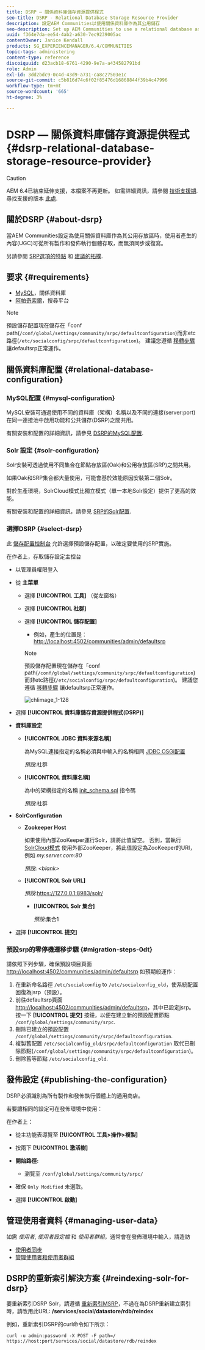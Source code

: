 ```yaml
---
title: DSRP — 關係資料庫儲存資源提供程式
seo-title: DSRP - Relational Database Storage Resource Provider
description: 設定AEM Communities以使用關係資料庫作為其公用儲存
seo-description: Set up AEM Communities to use a relational database as its common store
uuid: f364e7da-ee54-4ab2-a630-7ec9239005ac
contentOwner: Janice Kendall
products: SG_EXPERIENCEMANAGER/6.4/COMMUNITIES
topic-tags: administering
content-type: reference
discoiquuid: d23acb18-6761-4290-9e7a-a434582791bd
role: Admin
exl-id: 3dd2bdc9-0c4d-43d9-a731-ca8c27503e1c
source-git-commit: c5b816d74c6f02f85476d16868844f39b4c47996
workflow-type: tm+mt
source-wordcount: '665'
ht-degree: 3%

---
```


# DSRP — 關係資料庫儲存資源提供程式 {#dsrp-relational-database-storage-resource-provider}

>[!CAUTION]
>
>AEM 6.4已結束延伸支援，本檔案不再更新。 如需詳細資訊，請參閱 [技術支援期](https://helpx.adobe.com//tw/support/programs/eol-matrix.html). 尋找支援的版本 [此處](https://experienceleague.adobe.com/docs/).

## 關於DSRP {#about-dsrp}

當AEM Communities設定為使用關係資料庫作為其公用存放區時，使用者產生的內容(UGC)可從所有製作和發佈執行個體存取，而無須同步或復寫。

另請參閱 [SRP選項的特點](working-with-srp.md#characteristics-of-srp-options) 和 [建議的拓撲](topologies.md).

## 要求 {#requirements}

* [MySQL](#mysql-configuration)，關係資料庫
* [阿帕奇索爾](#solr-configuration)，搜尋平台

>[!NOTE]
>
>預設儲存配置現在儲存在「conf path(`/conf/global/settings/community/srpc/defaultconfiguration`)而非etc路徑(`/etc/socialconfig/srpc/defaultconfiguration`)。 建議您遵循 [移轉步驟](#migration-steps-0dt) 讓defaultsrp正常運作。

## 關係資料庫配置 {#relational-database-configuration}

### MySQL配置 {#mysql-configuration}

MySQL安裝可通過使用不同的資料庫（架構）名稱以及不同的連接(server:port)在同一連接池中啟用功能和公共儲存(DSRP)之間共用。

有關安裝和配置的詳細資訊，請參見 [DSRP的MySQL配置](dsrp-mysql.md).

### Solr 設定 {#solr-configuration}

Solr安裝可透過使用不同集合在節點存放區(Oak)和公用存放區(SRP)之間共用。

如果Oak和SRP集合都大量使用，可能會基於效能原因安裝第二個Solr。

對於生產環境，SolrCloud模式比獨立模式（單一本地Solr設定）提供了更高的效能。

有關安裝和配置的詳細資訊，請參見 [SRP的Solr配置](solr.md).

### 選擇DSRP {#select-dsrp}

此 [儲存配置控制台](srp-config.md) 允許選擇預設儲存配置，以確定要使用的SRP實施。

在作者上，存取儲存設定主控台

* 以管理員權限登入
* 從 **主菜單**

   * 選擇 **[!UICONTROL 工具]** （從左窗格）
   * 選擇 **[!UICONTROL 社群]**
   * 選擇 **[!UICONTROL 儲存配置]**

      * 例如，產生的位置是： [http://localhost:4502/communities/admin/defaultsrp](http://localhost:4502/communities/admin/defaultsrp)
      >[!NOTE]
      >
      >預設儲存配置現在儲存在「conf path(`/conf/global/settings/community/srpc/defaultconfiguration`)而非etc路徑(`/etc/socialconfig/srpc/defaultconfiguration`)。 建議您遵循 [移轉步驟](#migration-steps-0dt) 讓defaultsrp正常運作。

      ![chlimage_1-128](assets/chlimage_1-128.png)

* 選擇 **[!UICONTROL 資料庫儲存資源提供程式(DSRP)]**
* **資料庫設定**

   * **[!UICONTROL JDBC 資料來源名稱]**

      為MySQL連接指定的名稱必須與中輸入的名稱相同 [JDBC OSGi配置](dsrp-mysql.md#configurejdbcconnections)

      *預設*:社群

   * **[!UICONTROL 資料庫名稱]**

      為中的架構指定的名稱 [init_schema.sql](dsrp-mysql.md#obtain-the-sql-script) 指令碼

      *預設*:社群

* **SolrConfiguration**

   * **[](https://cwiki.apache.org/confluence/display/solr/Using+ZooKeeper+to+Manage+Configuration+Files)Zookeeper Host**

      如果使用內部ZooKeeper運行Solr，請將此值留空。 否則，當執行 [SolrCloud模式](solr.md#solrcloud-mode) 使用外部ZooKeeper，將此值設定為ZooKeeper的URI，例如 *my.server.com:80*

      *預設*: *&lt;blank>*

   * **[!UICONTROL Solr URL]**

      *預設*:https://127.0.0.1:8983/solr/

      * **[!UICONTROL Solr 集合]**

         *預設*:集合1

* 選擇 **[!UICONTROL 提交]**

### 預設srp的零停機遷移步驟 {#migration-steps-0dt}

請依照下列步驟，確保預設項目頁面 [http://localhost:4502/communities/admin/defaultsrp](http://localhost:4502/communities/admin/defaultsrp) 如預期般運作：

1. 在重新命名路徑 `/etc/socialconfig` to `/etc/socialconfig_old`，使系統配置回復為jsrp（預設）。
1. 前往defaultsrp頁面 [http://localhost:4502/communities/admin/defaultsrp](http://localhost:4502/communities/admin/defaultsrp)，其中已設定jsrp。 按一下 **[!UICONTROL 提交]** 按鈕，以便在建立新的預設配置節點 `/conf/global/settings/community/srpc`.
1. 刪除已建立的預設配置 `/conf/global/settings/community/srpc/defaultconfiguration`.
1. 複製舊配置 `/etc/socialconfig_old/srpc/defaultconfiguration` 取代已刪除節點(`/conf/global/settings/community/srpc/defaultconfiguration`)。
1. 刪除舊等節點 `/etc/socialconfig_old`.

## 發佈設定 {#publishing-the-configuration}

DSRP必須識別為所有製作和發佈執行個體上的通用商店。

若要讓相同的設定可在發佈環境中使用：

在作者上：

* 從主功能表導覽至 **[!UICONTROL 工具>操作>複製]**
* 按兩下 **[!UICONTROL 激活樹]**
* **開始路徑:**

   * 瀏覽至 `/conf/global/settings/community/srpc/`

* 確保 `Only Modified` 未選取。
* 選擇 **[!UICONTROL 啟動]**

## 管理使用者資料 {#managing-user-data}

如需 *使用者*, *使用者設定檔* 和 *使用者群組*，通常會在發佈環境中輸入，請造訪

* [使用者同步](sync.md)
* [管理使用者和使用者群組](users.md)

## DSRP的重新索引解決方案 {#reindexing-solr-for-dsrp}

要重新索引DSRP Solr，請遵循 [重新索引MSRP](msrp.md#msrp-reindex-tool)，不過在為DSRP重新建立索引時，請改用此URL: **/services/social/datastore/rdb/reindex**

例如，重新索引DSRP的curl命令如下所示：

```shell
curl -u admin:password -X POST -F path=/ https://host:port/services/social/datastore/rdb/reindex
```
